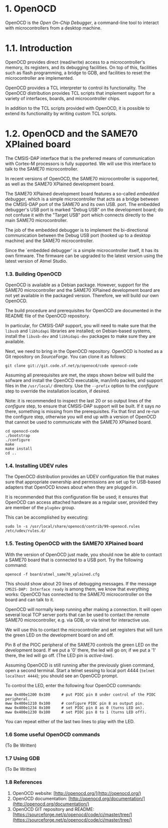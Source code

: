 # 1. OpenOCD

OpenOCD is the *Open On-Chip Debugger*, a command-line tool to interact with microcontrollers
from a desktop machine.

# 1.1. Introduction

OpenOCD provides direct (read/write) access to a microcontroller's memory, its registers, and
its debugging facilities. On top of this, facilities such as flash programming, a bridge to GDB,
and facilities to reset the microcontroller are implemented.

OpenOCD provides a TCL interpreter to control its functionality. The OpenOCD distribution provides
TCL scripts that implement support for a variety of interfaces, boards, and microcontroller chips.

In addition to the TCL scripts provided with OpenOCD, it is possible to extend its functionality
by writing custom TCL scripts.

# 1.2. OpenOCD and the SAME70 XPlained board

The CMSIS-DAP interface that is the preferred means of communication with Cortex-M processors
is fully supported. We will use this interface to talk to the SAME70 microcontroller.

In recent versions of OpenOCD, the SAME70 microcontroller is supported, as well as the SAME70
XPlained development board.

The SAME70 XPlained development board features a so-called *embedded debugger*, which is a simple
microcontroller that acts as a bridge between the CMSIS-DAP port of the SAME70 and its own USB.
port. The embedded debugger's USB port is marked "Debug USB" on the development board; do not
confuse it with the "Target USB" port which connects directly to the main SAME70 microcontroller.

The job of the embedded debugger is to implement the bi-directional communication between the
Debug USB port (hooked up to a desktop machine) and the SAME70 microcontroller.

Since the `embedded debugger' is a simple microcontroller itself, it has its own firmware. The
firmware can be upgraded to the latest version using the latest version of Atmel Studio.

### 1.3. Building OpenOCD

OpenOCD is available as a Debian package. However, support for the SAME70 microcontroller and
the SAME70 XPlained development board are not yet available in the packaged version. Therefore,
we will build our own OpenOCD.

The build procedure and prerequisites for OpenOCD are documented in the README file of the
OpenOCD repository.

In particular, for CMSIS-DAP support, you will need to make sure that the `libusb` and
`libhidapi` libraries are installed; on Debian-based systems, install the `libusb-dev`
and `libhidapi-dev` packages to make sure they are available.

Next, we need to bring in the OpenOCD repository.  OpenOCD is hosted as a Git repository on
*SourceForge*. You can clone it as follows:

```
git clone git://git.code.sf.net/p/openocd/code openocd-code
```

Assuming all prerequisites are met, the steps shown below will build the sofware and install
the OpenOCD executable, man/info packes, and support files in the `/usr/local/` directory.
Use the `--prefix` option to the *configure* step to override the installation location, if desired.

Note: it is recommended to inspect the last 20 or so output lines of the *configure* step,
to ensure that CMSIS-DAP support will be built. If it says *no* there, something is missing
from the prerequisites. Fix that first and re-run the configure step, otherwise you will end
up with a version of OpenOCD that cannot be used to communicate with the SAME70 XPlained board.

```
cd openocd-code
./bootstrap
./configure
make
make install
cd ..
```

### 1.4. Installing UDEV rules

The OpenOCD distribution provides an UDEV configuration file that makes sure that appropriate
ownership and permissions are set up for USB-based adapters that OpenOCD knows about when they
are plugged in.

It is recommended that this configuration file be used; it ensures that OpenOCD can access
attached hardware as a regular user, provided they are member of the `plugdev` group.

This can be accomplished by executing:

```
sudo ln -s /usr/local/share/openocd/contrib/99-openocd.rules /etc/udev/rules.d/
```

### 1.5. Testing OpenOCD with the SAME70 XPlained board

With the version of OpenOCD just made, you should now be able to contact a SAME70 board that
is connected to a USB port. Try the following command:

```
openocd -f board/atmel_same70_xplained.cfg
```

This should show about 20 lines of debugging messages. If the message `CMSIS-DAP: Interface ready` is
among them, we know that everything works: OpenOCD has connected to the SAME70 microcontroller on the
board and can talk to it.

OpenOCD will normally keep running after making a connection. It will open several local TCP server
ports that can be used to contact the remote SAME70 microcontroller, e.g. via GDB, or via telnet
for interactive use.

We will use this to contact the microcontroller and set registers that will turn the green LED
on the development board on and off.

Pin 8 of the PIOC peripheral of the SAME70 controls the green LED on the development board. If
we put a '0' there, the led will go on; if we put a '1' there, the led will go off. (The LED pin
is *active-low*).

Assuming OpenOCD is still running after the previously given command, open a second terminal. Start
a telnet sessing to local port 4444 (`telnet localhost 4444`); you should see an OpenOCD prompt.

To control the LED, enter the following four OpenOCD commands:

```
mww 0x400e1200 0x100     # put PIOC pin 8 under control of the PIOC peripheral.
mww 0x400e1210 0x100     # configure PIOC pin 8 as output pin.
mww 0x400e1234 0x100     # set PIOC pin 8 as 0 (turns LED on).
mww 0x400e1230 0x100     # set PIOC pin 8 to 1 (turns LED off).
```

You can repeat either of the last two lines to play with the LED.

### 1.6 Some useful OpenOCD commands

(To Be Written)

### 1.7 Using GDB

(To Be Written)

### 1.8 References

1. OpenOCD website: [http://openocd.org/](http://openocd.org/)
2. OpenOCD documentation: [http://openocd.org/documentation/](http://openocd.org/documentation/)
3. OpenOCD GIT repository and README: [https://sourceforge.net/p/openocd/code/ci/master/tree/](https://sourceforge.net/p/openocd/code/ci/master/tree/)
